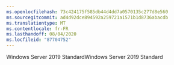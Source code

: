 ```yaml
---
ms.openlocfilehash: 73c424175f585db44d4dd7a0570135c277d8e560
ms.sourcegitcommit: ad4d92dce894592a259721a1571b1d8736abacdb
ms.translationtype: MT
ms.contentlocale: fr-FR
ms.lasthandoff: 08/04/2020
ms.locfileid: "87704752"
---
```

<span data-ttu-id="8db80-101">Windows Server 2019 Standard</span><span class="sxs-lookup"><span data-stu-id="8db80-101">Windows Server 2019 Standard</span></span>
